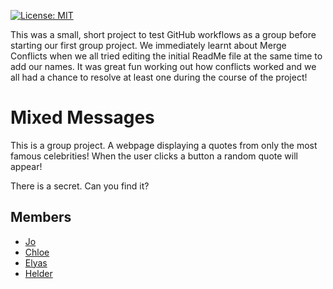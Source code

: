 [![License: MIT](https://img.shields.io/badge/License-MIT-yellow.svg)](https://opensource.org/licenses/MIT)

This was a small, short project to test GitHub workflows as a group before starting our first group project. 
We immediately learnt about Merge Conflicts when we all tried editing the initial ReadMe file at the same time to add our names. It was great fun working out how conflicts worked and we all had a chance to resolve at least one during the course of the project!

# Mixed Messages

This is a group project.
A webpage displaying a quotes from only the most famous celebrities!
When the user clicks a button a random quote will appear!

There is a secret. Can you find it?

## Members

- [Jo](https://github.com/Jo-Pickering)
- [Chloe](https://github.com/ChloeSAPage)
- [Elyas](https://github.com/BlueElyas)
- [Helder](https://github.com/HelderBalbino)
